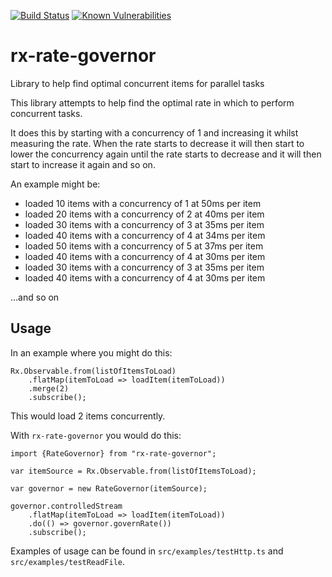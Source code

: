 [![Build Status](https://travis-ci.org/Roaders/rx-rate-governor.svg?branch=master)](https://travis-ci.org/Roaders/rx-rate-governor)
[![Known Vulnerabilities](https://snyk.io/test/github/snyk/goof/badge.svg)](https://snyk.io/test/github/snyk/goof)


# rx-rate-governor
Library to help find optimal concurrent items for parallel tasks

This library attempts to help find the optimal rate in which to perform concurrent tasks.

It does this by starting with a concurrency of 1 and increasing it whilst measuring the rate. When the rate starts to decrease it will then start to lower the concurrency again until the rate starts to decrease and it will then start to increase it again and so on.

An example might be:

- loaded 10 items with a concurrency of 1 at 50ms per item
- loaded 20 items with a concurrency of 2 at 40ms per item
- loaded 30 items with a concurrency of 3 at 35ms per item
- loaded 40 items with a concurrency of 4 at 34ms per item
- loaded 50 items with a concurrency of 5 at 37ms per item
- loaded 40 items with a concurrency of 4 at 30ms per item
- loaded 30 items with a concurrency of 3 at 35ms per item
- loaded 40 items with a concurrency of 4 at 30ms per item

...and so on

## Usage

In an example where you might do this:

```
Rx.Observable.from(listOfItemsToLoad)
	.flatMap(itemToLoad => loadItem(itemToLoad))
	.merge(2)
	.subscribe();
```

This would load 2 items concurrently.

With `rx-rate-governor` you would do this:

```
import {RateGovernor} from "rx-rate-governor";

var itemSource = Rx.Observable.from(listOfItemsToLoad);

var governor = new RateGovernor(itemSource);

governor.controlledStream
	.flatMap(itemToLoad => loadItem(itemToLoad))
	.do(() => governor.governRate())
	.subscribe();

```

Examples of usage can be found in `src/examples/testHttp.ts` and `src/examples/testReadFile`.
